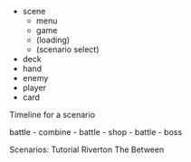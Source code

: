 - scene
    - menu
    - game
    - (loading)
    - (scenario select)
- deck
- hand
- enemy
- player
- card


Timeline for a scenario

battle - combine - battle - shop - battle - boss

Scenarios:
Tutorial
Riverton
The Between